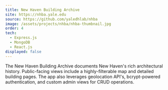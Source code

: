 ```yaml
---
title: New Haven Building Archive
site: https://nhba.yale.edu
source: https://github.com/yaledhlab/nhba
image: /assets/projects/nhba/nhba-thumbnail.jpg
order: 4
tech:
  - Express.js
  - MongoDB
  - React.js
displayed: false
---
```


The New Haven Building Archive documents New Haven's rich architectural history. Public-facing views include a highly-filterable map and detailed building pages. The app also leverages geolocation API's, bcrypt-powered authentication, and custom admin views for CRUD operations.